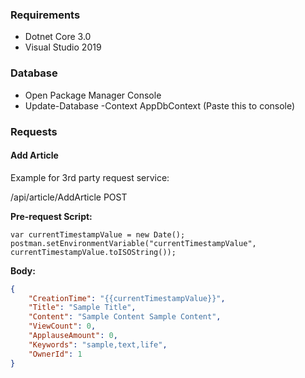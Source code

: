 ### Requirements

- Dotnet Core 3.0
- Visual Studio 2019

### Database

 - Open Package Manager Console
 - Update-Database -Context AppDbContext (Paste this to console)

### Requests

#### Add Article
 
Example for 3rd party request service:

/api/article/AddArticle POST 

**Pre-request Script:** 

```
var currentTimestampValue = new Date();
postman.setEnvironmentVariable("currentTimestampValue", currentTimestampValue.toISOString());
```

**Body:** 

```json
{
	"CreationTime": "{{currentTimestampValue}}",
	"Title": "Sample Title",
	"Content": "Sample Content Sample Content",
	"ViewCount": 0,
	"ApplauseAmount": 0,
	"Keywords": "sample,text,life",
	"OwnerId": 1
}
```

